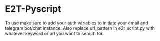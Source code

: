 # E2T-Pyscript
To use make sure to add your auth variables to initiate your email and telegram bot/chat instance. Also replace url_pattern in e2t_script.py with whatever keyword or url you want to search for. 
